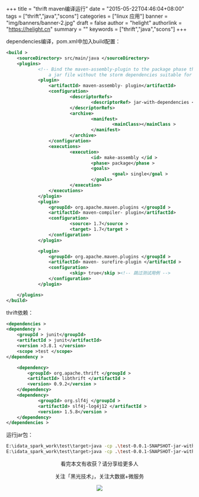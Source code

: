 +++
title = "thrift maven编译运行"
date = "2015-05-22T04:46:04+08:00"
tags = ["thrift","java","scons"]
categories = ["linux 应用"]
banner = "img/banners/banner-2.jpg"
draft = false
author = "helight"
authorlink = "https://helight.cn"
summary = ""
keywords = ["thrift","java","scons"]
+++

dependencies编译，pom.xml中加入build配置：
<!--more-->
```xml
<build >
    <sourceDirectory> src/main/java </sourceDirectory>
    <plugins>
            <!-- Bind the maven-assembly-plugin to the package phase this will create
                a jar file without the storm dependencies suitable for deployment to a cluster. -->
            <plugin>
                <artifactId> maven-assembly- plugin</artifactId>
                <configuration>
                        <descriptorRefs>
                                <descriptorRef> jar-with-dependencies </descriptorRef >
                        </descriptorRefs>
                        <archive>
                                <manifest>
                                        <mainClass></mainClass >
                                </manifest>
                        </archive>
                </configuration>
                <executions>
                        <execution>
                                <id> make-assembly </id >
                                <phase> package</phase >
                                <goals>
                                        <goal> single</goal >
                                </goals>
                        </execution>
                </executions>
            </plugin>
            <plugin>
                <groupId> org.apache.maven.plugins </groupId >
                <artifactId> maven-compiler- plugin</artifactId>
                <configuration>
                        <source> 1.7</source >
                        <target> 1.7</target >
                </configuration>
            </plugin>

            <plugin>
                <groupId> org.apache.maven.plugins </groupId >
                <artifactId> maven- surefire-plugin </artifactId >
                <configuration>
                        <skip> true</skip ><!-- 跳过测试用例 -->
                </configuration>
            </plugin>

    </plugins>
</build>
```
thrift依赖：
```xml
<dependencies >
<dependency >
    <groupId > junit</groupId>
    <artifactId > junit</artifactId>
    <version >3.8.1 </version>
    <scope >test </scope>
</dependency >

    <dependency>
        <groupId> org.apache.thrift </groupId >
        <artifactId> libthrift </artifactId >
        <version> 0.9.2</version >
    </dependency>
    <dependency>
            <groupId> org.slf4j </groupId >
            <artifactId> slf4j-log4j12 </artifactId >
            <version> 1.5.8</version >
    </dependency>
</dependencies >
```
运行jar包：
```sh
E:\idata_spark_work\test\target>java -cp .\test-0.0.1-SNAPSHOT-jar-with-dependencies.jar org.zhwen.test.HelloServerDemo
E:\idata_spark_work\test\target>java -cp .\test-0.0.1-SNAPSHOT-jar-with-dependencies.jar org.zhwen.test.HelloClientDemo
```


<center>
看完本文有收获？请分享给更多人<br>

关注「黑光技术」，关注大数据+微服务<br>

![](/img/qrcode_helight_tech.jpg)
</center>
